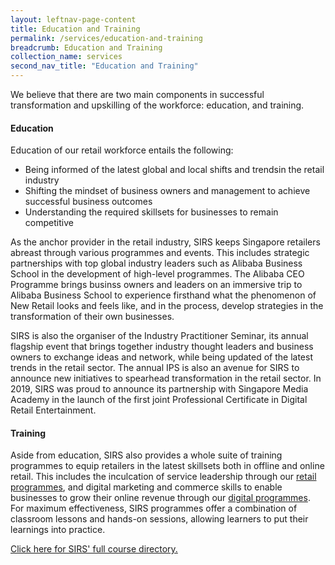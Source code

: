 ```yaml
---
layout: leftnav-page-content
title: Education and Training
permalink: /services/education-and-training
breadcrumb: Education and Training
collection_name: services
second_nav_title: "Education and Training"
---
```


<p>We believe that there are two main components in successful transformation and upskilling of the workforce: education, and training.</p>

<h4>Education</h4>

<p>Education of our retail workforce entails the following:
  
  <ul>
  <li>Being informed of the latest global and local shifts and trendsin the retail industry</li>
  <li>Shifting the mindset of business owners and management to achieve successful business outcomes</li>
  <li>Understanding the required skillsets for businesses to remain competitive</li>
  </ul>
</p>

<p>As the anchor provider in the retail industry, SIRS keeps Singapore retailers abreast through various programmes and events. This includes strategic partnerships with top global industry leaders such as Alibaba Business School in the development of high-level programmes. The Alibaba CEO Programme brings businss owners and leaders on an immersive trip to Alibaba Business School to experience firsthand what the phenomenon of New Retail looks and feels like, and in the process, develop strategies in the transformation of their own businesses.</p>

<p>SIRS is also the organiser of the Industry Practitioner Seminar, its annual flagship event that brings together industry thought leaders and business owners to exchange ideas and network, while being updated of the latest trends in the retail sector. The annual IPS is also an avenue for SIRS to announce new initiatives to spearhead transformation in the retail sector. In 2019, SIRS was proud to announce its partnership with Singapore Media Academy in the launch of the first joint Professional Certificate in Digital Retail Entertainment.</p>

<h4>Training</h4>

<p>Aside from education, SIRS also provides a whole suite of training programmes to equip retailers in the latest skillsets both in offline and online retail. This includes the inculcation of service leadership through our <a href="/retail-programmes">retail programmes</a>, and digital marketing and commerce skills to enable businesses to grow their online revenue through our <a href="/digital-programmes">digital programmes</a>. For maximum effectiveness, SIRS programmes offer a combination of classroom lessons and hands-on sessions, allowing learners to put their learnings into practice.</p>

<p><a href="/services/education-and-training/course-directory">Click here for SIRS' full course directory.</a></p>
